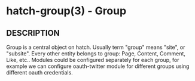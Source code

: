 hatch-group(3) - Group
======================

## DESCRIPTION

Group is a central object on hatch. Usually term "group" means "site", or
"subsite". Every other entity belongs to group: Page, Content, Comment, Like,
etc.. Modules could be configured separately for each group, for example we can
configure oauth-twitter module for different groups using different oauth
credentials.
